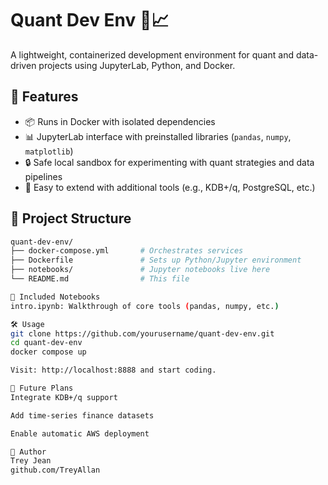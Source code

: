 # Quant Dev Env 🧠📈

A lightweight, containerized development environment for quant and data-driven projects using JupyterLab, Python, and Docker.

## 🚀 Features

- 📦 Runs in Docker with isolated dependencies
- 📊 JupyterLab interface with preinstalled libraries (`pandas`, `numpy`, `matplotlib`)
- 🔒 Safe local sandbox for experimenting with quant strategies and data pipelines
- 🧪 Easy to extend with additional tools (e.g., KDB+/q, PostgreSQL, etc.)

## 📁 Project Structure

```bash
quant-dev-env/
├── docker-compose.yml       # Orchestrates services
├── Dockerfile               # Sets up Python/Jupyter environment
├── notebooks/               # Jupyter notebooks live here
└── README.md                # This file

📓 Included Notebooks
intro.ipynb: Walkthrough of core tools (pandas, numpy, etc.)

🛠️ Usage
git clone https://github.com/yourusername/quant-dev-env.git
cd quant-dev-env
docker compose up

Visit: http://localhost:8888 and start coding.

🌱 Future Plans
Integrate KDB+/q support

Add time-series finance datasets

Enable automatic AWS deployment

👤 Author
Trey Jean
github.com/TreyAllan
